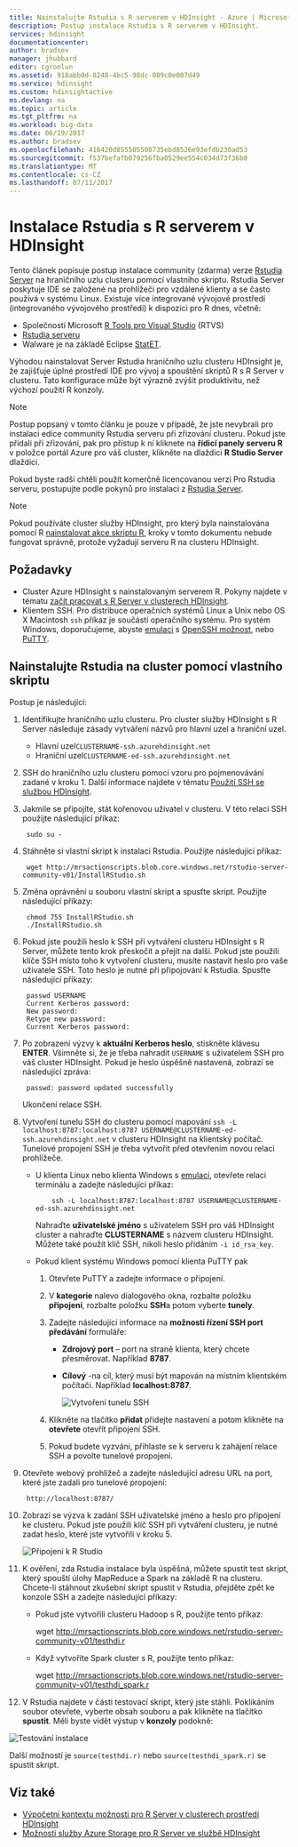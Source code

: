 ```yaml
---
title: Nainstalujte Rstudia s R serverem v HDInsight - Azure | Microsoft Docs
description: Postup instalace Rstudia s R serverem v HDInsight.
services: hdinsight
documentationcenter: 
author: bradsev
manager: jhubbard
editor: cgronlun
ms.assetid: 918abb0d-8248-4bc5-98dc-089c0e007d49
ms.service: hdinsight
ms.custom: hdinsightactive
ms.devlang: na
ms.topic: article
ms.tgt_pltfrm: na
ms.workload: big-data
ms.date: 06/19/2017
ms.author: bradsev
ms.openlocfilehash: 416420d855505508735ebd8526e93efdb230ad53
ms.sourcegitcommit: f537befafb079256fba0529ee554c034d73f36b0
ms.translationtype: MT
ms.contentlocale: cs-CZ
ms.lasthandoff: 07/11/2017
---
```

# <a name="installing-rstudio-with-r-server-on-hdinsight"></a>Instalace Rstudia s R serverem v HDInsight

Tento článek popisuje postup instalace community (zdarma) verze [Rstudia Server](https://www.rstudio.com/products/rstudio-server/) na hraničního uzlu clusteru pomocí vlastního skriptu. Rstudia Server poskytuje IDE se založené na prohlížeči pro vzdálené klienty a se často používá v systému Linux. Existuje více integrované vývojové prostředí (integrovaného vývojového prostředí) k dispozici pro R dnes, včetně:

- Společnosti Microsoft [R Tools pro Visual Studio](https://www.visualstudio.com/en-us/features/rtvs-vs.aspx) (RTVS) 
- [Rstudia serveru](https://www.rstudio.com/products/rstudio-server/) 
- Walware je na základě Eclipse [StatET](http://www.walware.de/goto/statet).

Výhodou nainstalovat Server Rstudia hraničního uzlu clusteru HDInsight je, že zajišťuje úplné prostředí IDE pro vývoj a spouštění skriptů R s R Server v clusteru. Tato konfigurace může být výrazně zvýšit produktivitu, než výchozí použití R konzoly.

> [!NOTE]
> Postup popsaný v tomto článku je pouze v případě, že jste nevybrali pro instalaci edice community Rstudia serveru při zřizování clusteru. Pokud jste přidali při zřizování, pak pro přístup k ní kliknete na **řídicí panely serveru R** v položce portál Azure pro váš cluster, klikněte na dlaždici **R Studio Server** dlaždici. 

Pokud byste radši chtěli použít komerčně licencovanou verzi Pro Rstudia serveru, postupujte podle pokynů pro instalaci z [Rstudia Server](https://www.rstudio.com/products/rstudio/download-server/).

> [!NOTE]
> Pokud používáte cluster služby HDInsight, pro který byla nainstalována pomocí R [nainstalovat akce skriptu R](hdinsight-hadoop-r-scripts-linux.md), kroky v tomto dokumentu nebude fungovat správně, protože vyžadují serveru R na clusteru HDInsight.
>
> 

## <a name="prerequisites"></a>Požadavky

* Cluster Azure HDInsight s nainstalovaným serverem R. Pokyny najdete v tématu [začít pracovat s R Server v clusterech HDInsight](hdinsight-hadoop-r-server-get-started.md).
* Klientem SSH. Pro distribuce operačních systémů Linux a Unix nebo OS X Macintosh `ssh` příkaz je součástí operačního systému. Pro systém Windows, doporučujeme, abyste [emulaci](http://www.redhat.com/services/custom/cygwin/) s [OpenSSH možnost](https://www.youtube.com/watch?v=CwYSvvGaiWU), nebo [PuTTY](http://www.chiark.greenend.org.uk/~sgtatham/putty/download.html).  

## <a name="install-rstudio-on-the-cluster-using-a-custom-script"></a>Nainstalujte Rstudia na cluster pomocí vlastního skriptu

Postup je následující:

1. Identifikujte hraničního uzlu clusteru. Pro cluster služby HDInsight s R Server následuje zásady vytváření názvů pro hlavní uzel a hraniční uzel.
   * Hlavní uzel`CLUSTERNAME-ssh.azurehdinsight.net`
   * Hraniční uzel`CLUSTERNAME-ed-ssh.azurehdinsight.net` 

2. SSH do hraničního uzlu clusteru pomocí vzoru pro pojmenovávání zadané v kroku 1. Další informace najdete v tématu [Použití SSH se službou HDInsight](hdinsight-hadoop-linux-use-ssh-unix.md).

3. Jakmile se připojíte, stát kořenovou uživatel v clusteru. V této relaci SSH použijte následující příkaz:

        sudo su -

4. Stáhněte si vlastní skript k instalaci Rstudia. Použijte následující příkaz:

        wget http://mrsactionscripts.blob.core.windows.net/rstudio-server-community-v01/InstallRStudio.sh

5. Změna oprávnění u souboru vlastní skript a spusťte skript. Použijte následující příkazy:

        chmod 755 InstallRStudio.sh
        ./InstallRStudio.sh

6. Pokud jste použili heslo k SSH při vytváření clusteru HDInsight s R Server, můžete tento krok přeskočit a přejít na další. Pokud jste použili klíče SSH místo toho k vytvoření clusteru, musíte nastavit heslo pro vaše uživatele SSH. Toto heslo je nutné při připojování k Rstudia. Spusťte následující příkazy:

        passwd USERNAME
        Current Kerberos password:
        New password:
        Retype new password:
        Current Kerberos password:


7. Po zobrazení výzvy k **aktuální Kerberos heslo**, stiskněte klávesu **ENTER**.  Všimněte si, že je třeba nahradit `USERNAME` s uživatelem SSH pro váš cluster HDInsight. Pokud je heslo úspěšně nastavená, zobrazí se následující zpráva:

        passwd: password updated successfully

    Ukončení relace SSH.

8. Vytvoření tunelu SSH do clusteru pomocí mapování `ssh -L localhost:8787:localhost:8787 USERNAME@CLUSTERNAME-ed-ssh.azurehdinsight.net` v clusteru HDInsight na klientský počítač. Tunelové propojení SSH je třeba vytvořit před otevřením novou relaci prohlížeče.

   * U klienta Linux nebo klienta Windows s [emulaci](http://www.redhat.com/services/custom/cygwin/), otevřete relaci terminálu a zadejte následující příkaz:

             ssh -L localhost:8787:localhost:8787 USERNAME@CLUSTERNAME-ed-ssh.azurehdinsight.net

       Nahraďte **uživatelské jméno** s uživatelem SSH pro váš HDInsight cluster a nahraďte **CLUSTERNAME** s názvem clusteru HDInsight.
       Můžete také použít klíč SSH, nikoli heslo přidáním `-i id_rsa_key`.        
   * Pokud klient systému Windows pomocí klienta PuTTY pak

     1. Otevřete PuTTY a zadejte informace o připojení.
     2. V **kategorie** nalevo dialogového okna, rozbalte položku **připojení**, rozbalte položku **SSH**a potom vyberte **tunely**.
     3. Zadejte následující informace na **možnosti řízení SSH port předávání** formuláře:

        * **Zdrojový port** – port na straně klienta, který chcete přesměrovat. Například **8787**.
        * **Cílový** -na cíl, který musí být mapován na místním klientském počítači. Například **localhost:8787**.

            ![Vytvoření tunelu SSH](./media/hdinsight-hadoop-r-server-install-r-studio/createsshtunnel.png "vytvoření tunelu SSH")

     4. Klikněte na tlačítko **přidat** přidejte nastavení a potom klikněte na **otevřete** otevřít připojení SSH.
     5. Pokud budete vyzváni, přihlaste se k serveru k zahájení relace SSH a povolte tunelové propojení.

9. Otevřete webový prohlížeč a zadejte následující adresu URL na port, které jste zadali pro tunelové propojení:

        http://localhost:8787/ 

10. Zobrazí se výzva k zadání SSH uživatelské jméno a heslo pro připojení ke clusteru. Pokud jste použili klíč SSH při vytváření clusteru, je nutné zadat heslo, které jste vytvořili v kroku 5.

    ![Připojení k R Studio](./media/hdinsight-hadoop-r-server-install-r-studio/connecttostudio.png "vytvoření tunelu SSH")

11. K ověření, zda Rstudia instalace byla úspěšná, můžete spustit test skript, který spouští úlohy MapReduce a Spark na základě R na clusteru. Chcete-li stáhnout zkušební skript spustit v Rstudia, přejděte zpět ke konzole SSH a zadejte následující příkazy:

    *    Pokud jste vytvořili clusteru Hadoop s R, použijte tento příkaz:

            wget http://mrsactionscripts.blob.core.windows.net/rstudio-server-community-v01/testhdi.r
    *    Když vytvoříte Spark cluster s R, použijte tento příkaz:

            wget http://mrsactionscripts.blob.core.windows.net/rstudio-server-community-v01/testhdi_spark.r

12. V Rstudia najdete v části testovací skript, který jste stáhli. Poklikáním soubor otevřete, vyberte obsah souboru a pak klikněte na tlačítko **spustit**. Měli byste vidět výstup v **konzoly** podokně:

   ![Testování instalace](./media/hdinsight-hadoop-r-server-install-r-studio/test-r-script.png "testování instalace")

Další možností je `source(testhdi.r)` nebo `source(testhdi_spark.r)` se spustit skript.

## <a name="see-also"></a>Viz také

* [Výpočetní kontextu možnosti pro R Server v clusterech prostředí HDInsight](hdinsight-hadoop-r-server-compute-contexts.md)
* [Možnosti služby Azure Storage pro R Server ve službě HDInsight](hdinsight-hadoop-r-server-storage.md)

